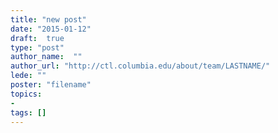 ```yaml
---
title: "new post"
date: "2015-01-12"
draft:  true
type: "post"
author_name:  ""
author_url: "http://ctl.columbia.edu/about/team/LASTNAME/"
lede: ""
poster: "filename"
topics: 
- 
tags: []
---
```


